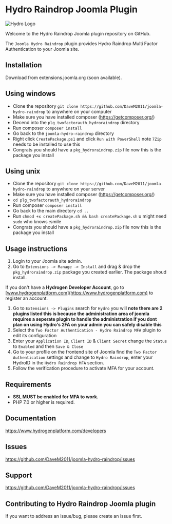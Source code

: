 # Hydro Raindrop Joomla Plugin

![Hydro Logo](https://i.imgur.com/slcCepB.png)

Welcome to the Hydro Raindrop Joomla plugin repository on GitHub.

The `Joomla Hydro Raindrop` plugin provides Hydro Raindrop Multi Factor Authentication to your Joomla site.

## Installation

Download from extensions.joomla.org (soon available).

## Using windows
- Clone the repository `git clone https://github.com/DaveM2011/joomla-hydro-raindrop` to anywhere on your computer
- Make sure you have installed composer (https://getcomposer.org/)
- Decend into the `plg_twofactorauth_hydroraindrop` directory
- Run composer `composer install`
- Go back to the `joomla-hydro-raindrop` directory
- Right click `CreatePackage.ps1` and click `Run with PowerShell` note `7Zip` needs to be installed to use this
- Congrats you should have a `pkg_hydroraindrop.zip` file now this is the package you install

## Using unix
- Clone the repository `git clone https://github.com/DaveM2011/joomla-hydro-raindrop` to anywhere on your server
- Make sure you have installed composer (https://getcomposer.org/)
- `cd plg_twofactorauth_hydroraindrop`
- Run composer `composer install`
- Go back to the main directory `cd ..`
- Run `chmod +x createPackage.sh && bash createPackage.sh` u might need `sudo` who knows :smile
- Congrats you should have a `pkg_hydroraindrop.zip` file now this is the package you install

## Usage instructions
1. Login to your Joomla site admin.
2. Go to `Extensions -> Manage -> Install` and drag & drop the `pkg_hydroraindrop.zip` package you created earlier. The package shoud install.

If you don't have a **Hydrogen Developer Account**, go to [www.hydrogenplatform.com](https://www.hydrogenplatform.com) to register an account.

1. Go to `Extensions -> Plugins` search for `Hydro` you will **note there are 2 plugins listed this is because the administration area of joomla requires a seperate plugin to handle the administration if you dont plan on using Hydro's 2FA on your admin you can safely disable this**
2. Select the `Two Factor Authentication - Hydro Raindrop MFA` plugin to edit its configuration
3. Enter your `Application ID`, `Client ID` & `Client Secret` change the `Status` to `Enabled` and then `Save & Close`
4. Go to your proflle on the frontend site of Joomla find the `Two Factor Authentication` settings and change to `Hydro Raindrop`, enter your HydroID in the `Hydro Raindrop MFA` section.
5. Follow the verification procedure to activate MFA for your account.

## Requirements

* **SSL MUST be enabled for MFA to work.**
* PHP 7.0 or higher is required.

## Documentation

https://www.hydrogenplatform.com/developers

## Issues

https://github.com/DaveM2011/joomla-hydro-raindrop/issues

## Support

https://github.com/DaveM2011/joomla-hydro-raindrop/issues

## Contributing to Hydro Raindrop Joomla plugin
If you want to address an issue/bug, please create an issue first.
